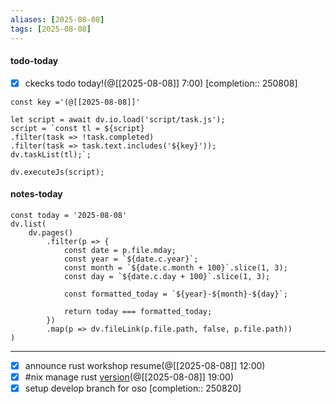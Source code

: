 ```yaml
---
aliases: [2025-08-08]
tags: [2025-08-08]
---
```


#### todo-today

- [x] ckecks todo today!(@[[2025-08-08]] 7:00) [completion:: 250808]

```dataviewjs
const key ='(@[[2025-08-08]]'

let script = await dv.io.load('script/task.js');
script = `const tl = ${script}
.filter(task => !task.completed)
.filter(task => task.text.includes('${key}'));
dv.taskList(tl);`;

dv.executeJs(script);
```

#### notes-today

```dataviewjs
const today = '2025-08-08'
dv.list(
	dv.pages()
		.filter(p => {
			const date = p.file.mday;
			const year = `${date.c.year}`;
			const month = `${date.c.month + 100}`.slice(1, 3);
			const day = `${date.c.day + 100}`.slice(1, 3);

			const formatted_today = `${year}-${month}-${day}`;

			return today === formatted_today;
		})
		.map(p => dv.fileLink(p.file.path, false, p.file.path))
)
```

---

- [x] announce rust workshop resume(@[[2025-08-08]] 12:00)
- [x] #nix manage rust [version](https://zenn.dev/asa1984/books/nix-hands-on/viewer/ch04-02-rust-project)(@[[2025-08-08]] 19:00)
- [x] setup develop branch for oso [completion:: 250820]